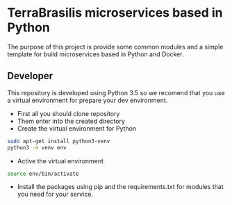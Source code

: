 # TerraBrasilis microservices based in Python
The purpose of this project is provide some common modules and a simple template for build microservices based in Python and Docker.

## Developer

This repository is developed using Python 3.5 so we recomend that you use a virtual environment for prepare your dev environment.

- First all you should clone repository
- Them enter into the created directory
- Create the virtual environment for Python

```sh
sudo apt-get install python3-venv
python3 -m venv env
```

- Active the virtual environment

```sh
source env/bin/activate
```

- Install the packages using pip and the requirements.txt for modules that you need for your service.
